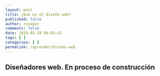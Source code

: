 ```yaml
---
layout: post
title: ¿Qué es el diseño web?
published: false
author: rosepac
comments: false
date: 2019-03-20 06:03:41
tags: [ ]
categories: [ ]
permalink: /aprender/diseno-web
---
```

## Diseñadores web. En proceso de construcción